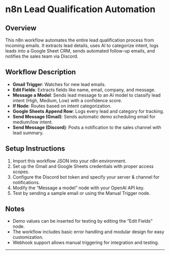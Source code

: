 # n8n Lead Qualification Automation

## Overview
This n8n workflow automates the entire lead qualification process from incoming emails. It extracts lead details, uses AI to categorize intent, logs leads into a Google Sheet CRM, sends automated follow-up emails, and notifies the sales team via Discord.

## Workflow Description
- **Gmail Trigger**: Watches for new lead emails.
- **Edit Fields**: Extracts fields like name, email, company, and message.
- **Message a Model**: Sends lead message to an AI model to classify lead intent (High, Medium, Low) with a confidence score.
- **If Node**: Routes based on intent categorization.
- **Google Sheets Append Row**: Logs every lead and category for tracking.
- **Send Message (Gmail)**: Sends automatic demo scheduling email for medium/low intent.
- **Send Message (Discord)**: Posts a notification to the sales channel with lead summary.

## Setup Instructions
1. Import this workflow JSON into your n8n environment.
2. Set up the Gmail and Google Sheets credentials with proper access scopes.
3. Configure the Discord bot token and specify your server & channel for notifications.
4. Modify the “Message a model” node with your OpenAI API key.
5. Test by sending a sample email or using the Manual Trigger node.

## Notes
- Demo values can be inserted for testing by editing the “Edit Fields” node.
- The workflow includes basic error handling and modular design for easy customization.
- Webhook support allows manual triggering for integration and testing.

---
